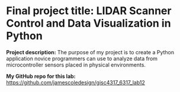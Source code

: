 # Final project title: LIDAR Scanner Control and Data Visualization in Python

**Project description:** The purpose of my project is to create a Python application novice programmers can use to analyze data from microcontroller sensors placed in physical environments.

**My GitHub repo for this lab:** https://github.com/jamescoledesign/gisc4317_6317_lab12

